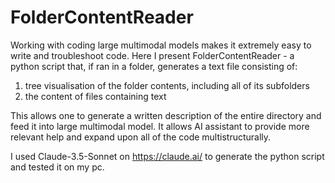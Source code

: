 # FolderContentReader

Working with coding large multimodal models makes it extremely easy to write and troubleshoot code. Here I present FolderContentReader - a python script that, if ran in a folder, generates a text file consisting of:
  1. tree visualisation of the folder contents, including all of its subfolders
  2. the content of files containing text

This allows one to generate a written description of the entire directory and feed it into large multimodal model. It allows AI assistant to provide more relevant help and expand upon all of the code multistructurally.

I used Claude-3.5-Sonnet on https://claude.ai/ to generate the python script and tested it on my pc.
